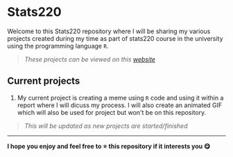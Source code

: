 # Stats220
Welcome to this Stats220 repository where I will be sharing my various projects created during my time as part of stats220 course in the university using the programming language `R`.
>*These projects can be viewed on this [website](https://finnmsy.github.io/stats220/)*

## Current projects
1.	My current project is creating a meme using `R` code and using it within a report where I will dicuss my process. I will also create an animated GIF which will also be used for project but won't be on this repository.

>*This will be updated as new projects are started/finished*

--- 

**I hope you enjoy and feel free to ⭐ this repository if it interests you 😋**


